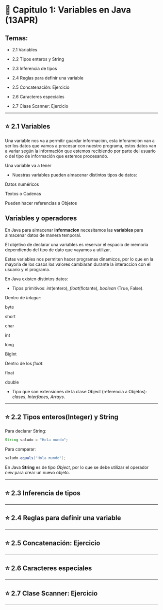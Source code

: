 # :book: Capitulo 1: Variables en Java (13APR)

## Temas:

- 2.1 Variables

- 2.2 Tipos enteros y String

- 2.3 Inferencia de tipos

- 2.4 Reglas para definir una variable

- 2.5 Concatenación: Ejercicio

- 2.6 Caracteres especiales

- 2.7 Clase Scanner: Ejercicio

---


## :star:  2.1 Variables

Una variable nos va a permitir guardar información, esta inforamción van a ser los datos que vamos a procesar con nuestro programa, estos datos van a variar según la información que estemos recibiendo por parte del usuario o del tipo de información que estemos procesando.

Una variable va a tener 

- Nuestras variables pueden almacenar distintos tipos de datos:

Datos numéricos

Textos o Cadenas

Pueden hacer referencias a Objetos


## Variables y operadores

En Java para almacenar **informacion** necesitamos las **variables** para almacenar datos de manera temporal.

El objetivo de declarar una variables es reservar el espacio de memoria dependiendo del tipo de dato que vayamos a utilizar.

Estas variables nos permiten hacer programas dinamicos, por lo que en la mayoria de los casos los valores cambiaran durante la interaccion con el usuario y el programa.

En Java existen distintos datos:

- Tipos primitivos: *int*(entero), *float*(flotante), *boolean* (True, False).

Dentro de *Integer*:

byte

short

char

int

long

BigInt

Dentro de los *float*:

float

double



- Tipo que son extensiones de la clase Object (referencia a Objetos): *clases*, *Interfaces*, *Arrays*.

---

## :star:  2.2 Tipos enteros(Integer) y String

Para declarar String:

```Java 
String saludo = "Hola mundo";
```

Para comparar:

```Java 
saludo.equals("Hola mundo");
```

En Java **String** es de tipo *Object*, por lo que se debe utilizar el operador *new* para crear un nuevo objeto.


---

## :star: 2.3 Inferencia de tipos

---

## :star: 2.4 Reglas para definir una variable

---

## :star: 2.5 Concatenación: Ejercicio

---

## :star: 2.6 Caracteres especiales

---

## :star: 2.7 Clase Scanner: Ejercicio

---